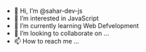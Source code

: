 - 👋 Hi, I’m @sahar-dev-js
- 👀 I’m interested in JavaScript
- 🌱 I’m currently learning Web Defvelopment
- 💞️ I’m looking to collaborate on ...
- 📫 How to reach me ...

<!---
sahar-dev-js/sahar-dev-js is a ✨ special ✨ repository because its `README.md` (this file) appears on your GitHub profile.
You can click the Preview link to take a look at your changes.
--->

